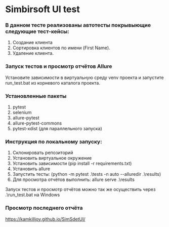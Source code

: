 # Simbirsoft UI test

<h3>В данном тесте реализованы автотесты покрывыющие следующие тест-кейсы:</h3>

1. Создание клиента
2. Сортировка клиентов по имени (First Name).
3. Удаление клиента.

<h3>Запуск тестов и просмотр отчётов Allure</h3>
Установите зависимости в виртуальную среду venv проекта и запустите run_test.bat из корневого каталога проекта.

<h3>Установленные пакеты</h3>

1. pytest
2. selenium
3. allure-pytest
4. allure-pytest-commons
5. pytest-xdist (для параллельного запуска)

<h3>Инструкция по локальному запуску:</h3>

1. Склонировать репозиторий
2. Установить виртуальное окружение
3. Установить зависимости (pip install -r requirements.txt)
4. Установить allure
5. Запустить тесты: (python -m pytest .\tests -n auto --alluredir .\results)
6. Для просмотра отчётов выполнить: allure serve .\results

Запуск тестов и просмотр отчётов можно так же осуществить через .\run_test.bat на Windows

<h3>Просмотр последнего отчёта</h3>

https://kamkilljoy.github.io/SimSdetUI/
